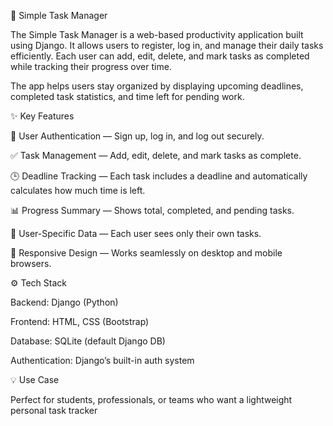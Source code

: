 📝 Simple Task Manager

The Simple Task Manager is a web-based productivity application built using Django.
It allows users to register, log in, and manage their daily tasks efficiently. Each user can add, edit, delete, and mark tasks as completed while tracking their progress over time.

The app helps users stay organized by displaying upcoming deadlines, completed task statistics, and time left for pending work.

✨ Key Features

🔐 User Authentication — Sign up, log in, and log out securely.

✅ Task Management — Add, edit, delete, and mark tasks as complete.

🕒 Deadline Tracking — Each task includes a deadline and automatically calculates how much time is left.

📊 Progress Summary — Shows total, completed, and pending tasks.

💾 User-Specific Data — Each user sees only their own tasks.

📱 Responsive Design — Works seamlessly on desktop and mobile browsers.

⚙️ Tech Stack

Backend: Django (Python)

Frontend: HTML, CSS (Bootstrap)

Database: SQLite (default Django DB)

Authentication: Django’s built-in auth system

💡 Use Case

Perfect for students, professionals, or teams who want a lightweight personal task tracker